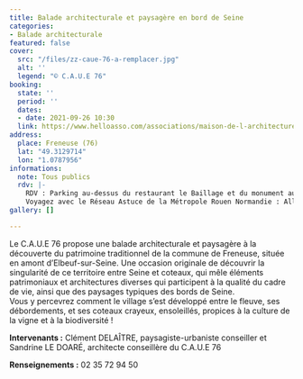 ```yaml
---
title: Balade architecturale et paysagère en bord de Seine
categories:
- Balade architecturale
featured: false
cover:
  src: "/files/zz-caue-76-a-remplacer.jpg"
  alt: ''
  legend: "© C.A.U.E 76"
booking:
  state: ''
  period: ''
  dates:
  - date: 2021-09-26 10:30
  link: https://www.helloasso.com/associations/maison-de-l-architecture-de-normandie-le-forum/evenements/balade-architecturale-et-paysagere-en-bord-de-seine
address:
  place: Freneuse (76)
  lat: "49.3129714"
  lon: "1.0787956"
informations:
  note: Tous publics
  rdv: |-
    RDV : Parking au-dessus du restaurant le Baillage et du monument aux morts
    Voyagez avec le Réseau Astuce de la Métropole Rouen Normandie : AlloBus Freneuse – arrêt Bout de la ville
gallery: []

---
```

Le C.A.U.E 76 propose une balade architecturale et paysagère à la découverte du patrimoine traditionnel de la commune de Freneuse, située en amont d’Elbeuf-sur-Seine. Une occasion originale de découvrir la singularité de ce territoire entre Seine et coteaux, qui mêle éléments patrimoniaux et architectures diverses qui participent à la qualité du cadre de vie, ainsi que des paysages typiques des bords de Seine.   
 Vous y percevrez comment le village s’est développé entre le fleuve, ses débordements, et ses coteaux crayeux, ensoleillés, propices à la culture de la vigne et à la biodiversité !

**Intervenants :** Clément DELAÎTRE, paysagiste-urbaniste conseiller et Sandrine LE DOARÉ, architecte conseillère du C.A.U.E 76

**Renseignements :** 02 35 72 94 50